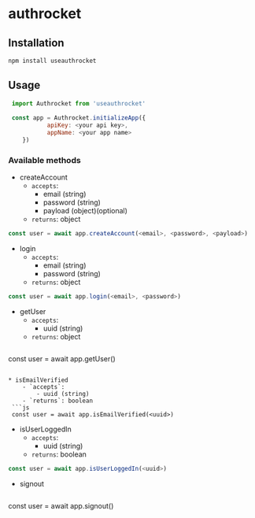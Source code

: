 # authrocket

## Installation

```bash
npm install useauthrocket
```

## Usage

```js
 import Authrocket from 'useauthrocket'
    
 const app = Authrocket.initializeApp({
           apiKey: <your api key>,
           appName: <your app name>
    })
```

### Available methods

* createAccount
    - `accepts`: 
        - email (string)
        - password (string)
        - payload (object)(optional)
    - `returns`: object
 ```js
 const user = await app.createAccount(<email>, <password>, <payload>)
```   
* login
    - `accepts`: 
        - email (string)
        - password (string)
    - `returns`: object
 ```js
 const user = await app.login(<email>, <password>)
```  
* getUser
    - `accepts`: 
        - uuid (string)
    - `returns`: object
  ```js
 const user = await app.getUser(<uuid>)
```
 
* isEmailVerified
    - `accepts`:
        - uuid (string)
    - `returns`: boolean
 ```js
 const user = await app.isEmailVerified(<uuid>)
```          
* isUserLoggedIn
    - `accepts`:
        - uuid (string)
    - `returns`: boolean
 ```js
 const user = await app.isUserLoggedIn(<uuid>)
```  
 
* signout
     ```js
 const user = await app.signout()
```  
   
    
